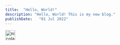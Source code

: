 ```yaml
---
title:  "Hello, World!"
description: "Hello, World! This is my new blog."
publishDate:   "01 Jul 2022"
---
```


<img src="/img/nicolas_cage_party.gif" alt="nicolas_cage_party" width="32">

